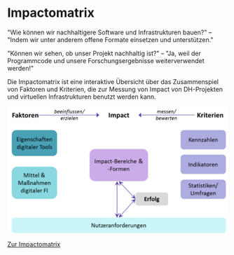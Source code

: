 # Impactomatrix

"Wie können wir nachhaltigere Software und Infrastrukturen bauen?" – "Indem wir unter anderem offene Formate einsetzen und unterstützen."

"Können wir sehen, ob unser Projekt nachhaltig ist?" – "Ja, weil der Programmcode und unsere Forschungsergebnisse weiterverwendet werden!"

Die Impactomatrix ist eine interaktive Übersicht über das Zusammenspiel von Faktoren und Kriterien, die zur Messung von Impact von DH-Projekten und virtuellen Infrastrukturen benutzt werden kann.

![Übersicht](images/uebersicht.png)

[Zur Impactomatrix](https://dariah-de.github.io/Impactomatrix)
